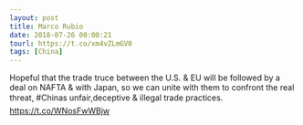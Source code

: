 ```yaml
---
layout: post
title: Marco Rubio
date: 2018-07-26 00:00:21
tourl: https://t.co/xm4vZLmGV0
tags: [China]
---
```

Hopeful that the trade truce between the U.S. &amp; EU will be followed by a deal on NAFTA &amp; with Japan, so we can unite with them to confront the real threat, #Chinas unfair,deceptive &amp; illegal trade practices.  https://t.co/WNosFwWBjw